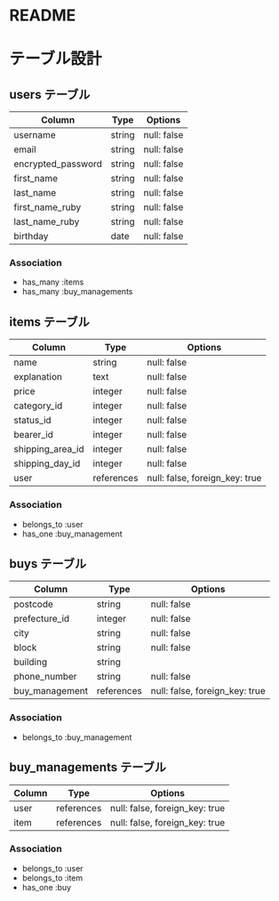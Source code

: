 # README

# テーブル設計

## users テーブル
| Column                | Type       | Options                        |
| --------------------- | ---------- | ------------------------------ |
| username              | string     | null: false                    |
| email                 | string     | null: false                    |
| encrypted_password    | string     | null: false                    |
| first_name            | string     | null: false                    |
| last_name             | string     | null: false                    |
| first_name_ruby       | string     | null: false                    |
| last_name_ruby        | string     | null: false                    |
| birthday              | date       | null: false                    |

### Association

- has_many :items
- has_many :buy_managements

## items テーブル
| Column             | Type       | Options                        |
| ------------------ | ---------- | ------------------------------ |
| name               | string     | null: false                    |
| explanation        | text       | null: false                    |
| price              | integer    | null: false                    |
| category_id        | integer    | null: false                    |
| status_id          | integer    | null: false                    |
| bearer_id          | integer    | null: false                    |
| shipping_area_id   | integer    | null: false                    |
| shipping_day_id   | integer    | null: false                    |
| user               | references | null: false, foreign_key: true |

### Association

- belongs_to :user
- has_one :buy_management

## buys テーブル
| Column           | Type       | Options                        |
| ---------------- | ---------- | ------------------------------ |
| postcode         | string     | null: false                    |
| prefecture_id    | integer    | null: false                    |
| city             | string     | null: false                    |
| block            | string     | null: false                    |
| building         | string     |                                |
| phone_number     | string     | null: false                    |
| buy_management   | references | null: false, foreign_key: true |

### Association

- belongs_to :buy_management

## buy_managements テーブル

| Column           | Type       | Options                        |
| ---------------- | ---------- | ------------------------------ |
| user             | references | null: false, foreign_key: true |
| item             | references | null: false, foreign_key: true |

### Association

- belongs_to :user
- belongs_to :item
- has_one :buy


